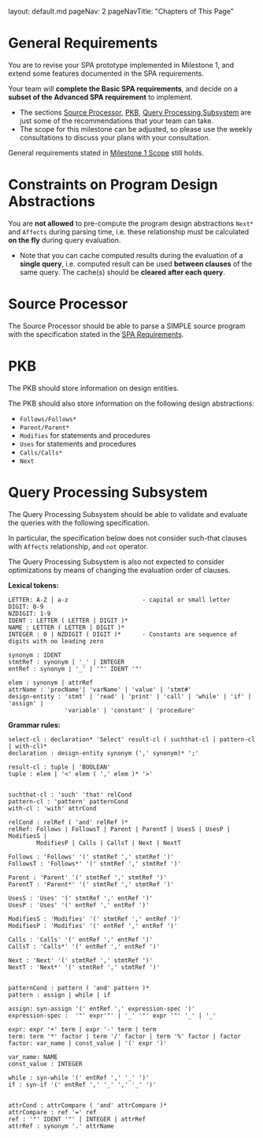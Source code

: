 <br>

<frontmatter>
  layout: default.md
  pageNav: 2
  pageNavTitle: "Chapters of This Page"
</frontmatter>

[](#general-requirements)General Requirements
=============================================

You are to revise your SPA prototype implemented in Milestone 1, and extend some features documented in the SPA requirements.

Your team will **complete the Basic SPA requirements**, and decide on a **subset of the Advanced SPA requirement** to implement.

*   The sections [Source Processor](#source-processor), [PKB](#pkb), [Query Processing Subsystem](#query-processing-subsystem) are just some of the recommendations that your team can take.
*   The scope for this milestone can be adjusted, so please use the weekly consultations to discuss your plans with your consultation.

General requirements stated in [Milestone 1 Scope](../project-requirements-1/scope.html) still holds.

[](#constraints-on-program-design-abstractions)Constraints on Program Design Abstractions
=========================================================================================

You are **not allowed** to pre-compute the program design abstractions `Next*` and `Affects` during parsing time, i.e. these relationship must be calculated **on the fly** during query evaluation.

*   Note that you can cache computed results during the evaluation of a **single query**, i.e. computed result can be used **between clauses** of the same query. The cache(s) should be **cleared after each query**.

[](#source-processor)Source Processor
=====================================

The Source Processor should be able to parse a SIMPLE source program with the specification stated in the [SPA Requirements](../basic-spa-requirements/simple-programming.html#concrete-syntax-grammar-csg).

[](#pkb)PKB
===========

The PKB should store information on design entities.

The PKB should also store information on the following design abstractions:

*   `Follows/Follows*`
*   `Parent/Parent*`
*   `Modifies` for statements and procedures
*   `Uses` for statements and procedures
*   `Calls/Calls*`
*   `Next`

[](#query-processing-subsystem)Query Processing Subsystem
=========================================================

The Query Processing Subsystem should be able to validate and evaluate the queries with the following specification.

In particular, the specification below does not consider such-that clauses with `Affects` relationship, and `not` operator.

The Query Processing Subsystem is also not expected to consider optimizations by means of changing the evaluation order of clauses.

**Lexical tokens:**

    LETTER: A-Z | a-z                     - capital or small letter
    DIGIT: 0-9
    NZDIGIT: 1-9
    IDENT : LETTER ( LETTER | DIGIT )*
    NAME : LETTER ( LETTER | DIGIT )*
    INTEGER : 0 | NZDIGIT ( DIGIT )*      - Constants are sequence of digits with no leading zero

    synonym : IDENT
    stmtRef : synonym | '_' | INTEGER
    entRef : synonym | '_' | '"' IDENT '"'

    elem : synonym | attrRef
    attrName : 'procName'| 'varName' | 'value' | 'stmt#'
    design-entity : 'stmt' | 'read' | 'print' | 'call' | 'while' | 'if' | 'assign' |
                    'variable' | 'constant' | 'procedure'


**Grammar rules:**

    select-cl : declaration* 'Select' result-cl ( suchthat-cl | pattern-cl | with-cl)*
    declaration : design-entity synonym (',' synonym)* ';'

    result-cl : tuple | 'BOOLEAN'
    tuple : elem | '<' elem ( ',' elem )* '>'


    suchthat-cl : 'such' 'that' relCond
    pattern-cl : 'pattern' patternCond
    with-cl : 'with' attrCond

    relCond : relRef ( 'and' relRef )*
    relRef: Follows | FollowsT | Parent | ParentT | UsesS | UsesP | ModifiesS |
            ModifiesP | Calls | CallsT | Next | NextT

    Follows : 'Follows' '(' stmtRef ',' stmtRef ')'
    FollowsT : 'Follows*' '(' stmtRef ',' stmtRef ')'

    Parent : 'Parent' '(' stmtRef ',' stmtRef ')'
    ParentT : 'Parent*' '(' stmtRef ',' stmtRef ')'

    UsesS : 'Uses' '(' stmtRef ',' entRef ')'
    UsesP : 'Uses' '(' entRef ',' entRef ')'

    ModifiesS : 'Modifies' '(' stmtRef ',' entRef ')'
    ModifiesP : 'Modifies' '(' entRef ',' entRef ')'

    Calls : 'Calls' '(' entRef ',' entRef ')'
    CallsT : 'Calls*' '(' entRef ',' entRef ')'

    Next : 'Next' '(' stmtRef ',' stmtRef ')'
    NextT : 'Next*' '(' stmtRef ',' stmtRef ')'


    patternCond : pattern ( 'and' pattern )*
    pattern : assign | while | if

    assign: syn-assign '(' entRef ',' expression-spec ')'
    expression-spec :  '"' expr'"' | '_' '"' expr '"' '_' | '_'

    expr: expr '+' term | expr '-' term | term
    term: term '*' factor | term '/' factor | term '%' factor | factor
    factor: var_name | const_value | '(' expr ')'

    var_name: NAME
    const_value : INTEGER

    while : syn-while '(' entRef ',' '_' ')'
    if : syn-if '(' entRef ',' '_' ',' '_' ')'


    attrCond : attrCompare ( 'and' attrCompare )*
    attrCompare : ref '=' ref
    ref : '"' IDENT '"' | INTEGER | attrRef
    attrRef : synonym '.' attrName
